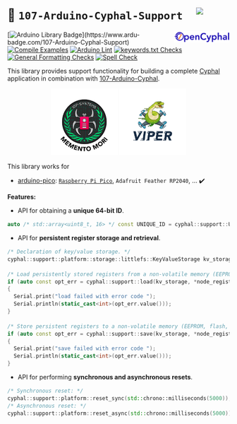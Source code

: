 <a href="https://107-systems.org/"><img align="right" src="https://raw.githubusercontent.com/107-systems/.github/main/logo/107-systems.png" width="15%"></a>
:floppy_disk: `107-Arduino-Cyphal-Support`
==========================================
<a href="https://opencyphal.org/"><img align="right" src="https://raw.githubusercontent.com/107-systems/.github/main/logo/opencyphal.svg" width="25%"></a>
[![Arduino Library Badge](https://www.ardu-badge.com/badge/107-Arduino-Cyphal-Support.svg?)](https://www.ardu-badge.com/107-Arduino-Cyphal-Support)
[![Compile Examples](https://github.com/107-systems/107-Arduino-Cyphal-Support/workflows/Compile%20Examples/badge.svg)](https://github.com/107-systems/107-Arduino-Cyphal-Support/actions?workflow=Compile+Examples)
[![Arduino Lint](https://github.com/107-systems/107-Arduino-Cyphal-Support/workflows/Arduino%20Lint/badge.svg)](https://github.com/107-systems/107-Arduino-Cyphal-Support/actions?workflow=Arduino+Lint)
[![keywords.txt Checks](https://github.com/107-systems/107-Arduino-Cyphal-Support/workflows/Extra%20Library%20Checks/badge.svg)](https://github.com/107-systems/107-Arduino-Cyphal-Support/actions?workflow=Extra+Library+Checks)
[![General Formatting Checks](https://github.com/107-systems/107-Arduino-Cyphal-Support/workflows/General%20Formatting%20Checks/badge.svg)](https://github.com/107-systems/107-Arduino-Cyphal-Support/actions?workflow=General+Formatting+Checks)
[![Spell Check](https://github.com/107-systems/107-Arduino-Cyphal-Support/workflows/Spell%20Check/badge.svg)](https://github.com/107-systems/107-Arduino-Cyphal-Support/actions?workflow=Spell+Check)

This library provides support functionality for building a complete [Cyphal](https://opencyphal.org/) application in combination with [107-Arduino-Cyphal](https://github.com/107-systems/107-Arduino-Cyphal).

<p align="center">
  <a href="https://github.com/107-systems/l3xz"><img src="https://raw.githubusercontent.com/107-systems/.github/main/logo/l3xz-logo-memento-mori-github.png" width="30%"></a>
  <a href="https://github.com/107-systems/viper"><img src="https://github.com/107-systems/.github/raw/main/logo/viper.jpg" width="30%"></a>
</p>

This library works for
* [arduino-pico](https://github.com/earlephilhower/arduino-pico): [`Raspberry Pi Pico`](https://www.raspberrypi.org/products/raspberry-pi-pico), `Adafruit Feather RP2040`, ... :heavy_check_mark:

**Features:**
* API for obtaining a **unique 64-bit ID**.
```C++
auto /* std::array<uint8_t, 16> */ const UNIQUE_ID = cyphal::support::UniqueId::instance().value();
```
* API for **persistent register storage and retrieval**.
```C++
/* Declaration of key/value storage. */
cyphal::support::platform::storage::littlefs::KeyValueStorage kv_storage(filesystem);

/* Load persistently stored registers from a non-volatile memory (EEPROM, flash, etc.). */
if (auto const opt_err = cyphal::support::load(kv_storage, *node_registry); opt_err.has_value())
{
  Serial.print("load failed with error code ");
  Serial.println(static_cast<int>(opt_err.value()));
}

/* Store persistent registers to a non-volatile memory (EEPROM, flash, etc.). */
if (auto const opt_err = cyphal::support::save(kv_storage, *node_registry); opt_err.has_value())
{
  Serial.print("save failed with error code ");
  Serial.println(static_cast<int>(opt_err.value()));
}
```
* API for performing **synchronous and asynchronous resets**.
```C++
/* Synchronous reset: */
cyphal::support::platform::reset_sync(std::chrono::milliseconds(5000));
/* Asynchronous reset: */
cyphal::support::platform::reset_async(std::chrono::milliseconds(5000));
```
